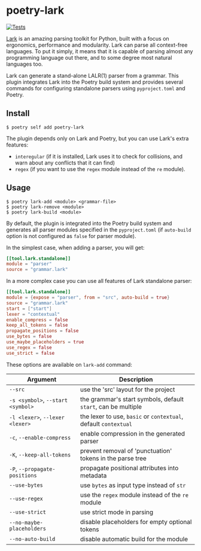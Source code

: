 # poetry-lark

[![Tests](https://github.com/mhalairt/poetry-lark/actions/workflows/tests.yml/badge.svg)](https://github.com/mhalairt/poetry-lark/actions/workflows/tests.yml)

[Lark](https://github.com/lark-parser/lark) is an amazing parsing toolkit for Python, built with a focus on ergonomics, performance and modularity. Lark can parse all context-free languages. To put it simply, it means that it is capable of parsing almost any programming language out there, and to some degree most natural languages too.

Lark can generate a stand-alone LALR(1) parser from a grammar. This plugin integrates Lark into the Poetry build system and provides several commands for configuring standalone parsers using `pyproject.toml` and Poetry.

## Install

    $ poetry self add poetry-lark

The plugin depends only on Lark and Poetry, but you can use Lark's extra features: 

- `interegular` (if it is installed, Lark uses it to check for collisions, and warn about any conflicts that it can find)
- `regex` (if you want to use the `regex` module instead of the `re` module).

## Usage

    $ poetry lark-add <module> <grammar-file>
    $ poetry lark-remove <module>
    $ poetry lark-build <module>

By default, the plugin is integrated into the Poetry build system and generates all parser modules specified in the `pyproject.toml` (if `auto-build` option is not configured as `false` for parser module).

In the simplest case, when adding a parser, you will get:

```toml
[[tool.lark.standalone]]
module = "parser"
source = "grammar.lark"
```

In a more complex case you can use all features of Lark standalone parser:

```toml
[[tool.lark.standalone]]
module = {expose = "parser", from = "src", auto-build = true}
source = "grammar.lark"
start = ["start"]
lexer = "contextual"
enable_compress = false
keep_all_tokens = false
propagate_positions = false
use_bytes = false
use_maybe_placeholders = true
use_regex = false
use_strict = false
```

These options are available on `lark-add` command:

| Argument | Description |
| --- | --- |
| `--src` | use the 'src' layout for the project |
| `-s <symbol>`, `--start <symbol>` | the grammar's start symbols, default `start`, can be multiple |
| `-l <lexer>`, `--lexer <lexer>` | the lexer to use, `basic` or `contextual`, default `contextual` |
| `-c`, `--enable-compress` | enable compression in the generated parser |
| `-K`, `--keep-all-tokens` | prevent removal of 'punctuation' tokens in the parse tree |
| `-P`, `--propagate-positions` | propagate positional attributes into metadata |
| `--use-bytes` | use `bytes` as input type instead of `str` |
| `--use-regex` | use the `regex` module instead of the `re` module |
| `--use-strict` | use strict mode in parsing |
| `--no-maybe-placeholders` | disable placeholders for empty optional tokens |
| `--no-auto-build` | disable automatic build for the module |
